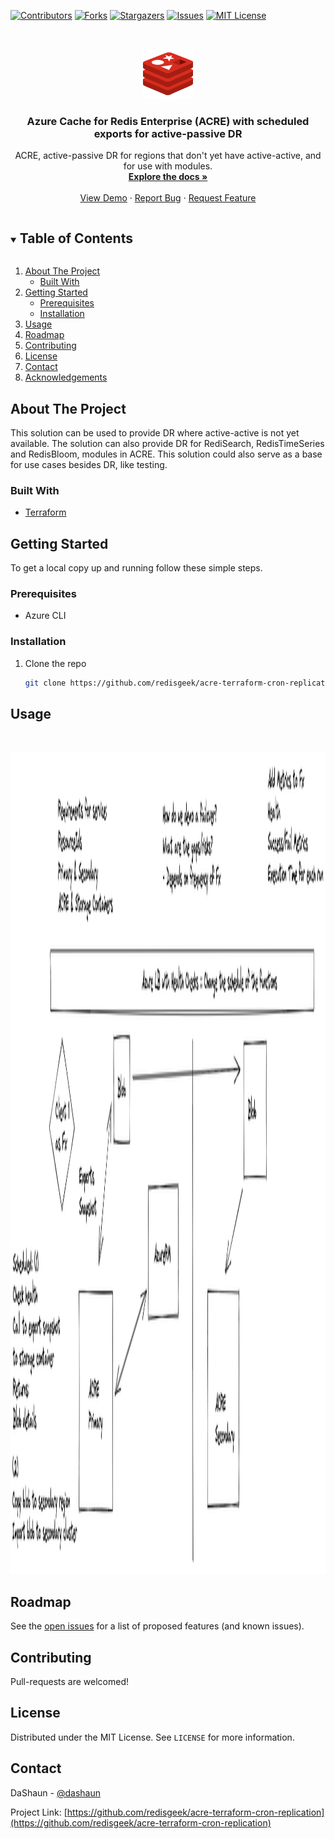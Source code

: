 [![Contributors][contributors-shield]][contributors-url]
[![Forks][forks-shield]][forks-url]
[![Stargazers][stars-shield]][stars-url]
[![Issues][issues-shield]][issues-url]
[![MIT License][license-shield]][license-url]


<!-- PROJECT LOGO -->
<br />
<p align="center">
  <a href="https://github.com/redisgeek/acre-terraform-cron-replication">
    <img src="images/redis-icon.svg" alt="Logo" width="80" height="80">
  </a>
</p>

<h3 align="center">Azure Cache for Redis Enterprise (ACRE) with scheduled exports for active-passive DR</h3>

  <p align="center">
    ACRE, active-passive DR for regions that don't yet have active-active, and for use with modules. 
    <br />
    <a href="https://github.com/redisgeek/acre-terraform-cron-replication"><strong>Explore the docs »</strong></a>
    <br />
    <br />
    <a href="https://github.com/redisgeek/acre-terraform-cron-replication">View Demo</a>
    ·
    <a href="https://github.com/redisgeek/acre-terraform-cron-replication/issues">Report Bug</a>
    ·
    <a href="https://github.com/redisgeek/acre-terraform-cron-replication/issues">Request Feature</a>
  </p>



<!-- TABLE OF CONTENTS -->
<details open="open">
  <summary><h2 style="display: inline-block">Table of Contents</h2></summary>
  <ol>
    <li>
      <a href="#about-the-project">About The Project</a>
      <ul>
        <li><a href="#built-with">Built With</a></li>
      </ul>
    </li>
    <li>
      <a href="#getting-started">Getting Started</a>
      <ul>
        <li><a href="#prerequisites">Prerequisites</a></li>
        <li><a href="#installation">Installation</a></li>
      </ul>
    </li>
    <li><a href="#usage">Usage</a></li>
    <li><a href="#roadmap">Roadmap</a></li>
    <li><a href="#contributing">Contributing</a></li>
    <li><a href="#license">License</a></li>
    <li><a href="#contact">Contact</a></li>
    <li><a href="#acknowledgements">Acknowledgements</a></li>
  </ol>
</details>



<!-- ABOUT THE PROJECT -->
## About The Project

This solution can be used to provide DR where active-active is not yet available.
The solution can also provide DR for RediSearch, RedisTimeSeries and RedisBloom, modules in ACRE.
This solution could also serve as a base for use cases besides DR, like testing.

### Built With

* [Terraform](https://terraform.io)

<!-- GETTING STARTED -->
## Getting Started

To get a local copy up and running follow these simple steps.

### Prerequisites

* Azure CLI

### Installation

1. Clone the repo
   ```sh
   git clone https://github.com/redisgeek/acre-terraform-cron-replication.git --recurse-submodule
   ```


<!-- USAGE EXAMPLES -->
## Usage

<br />
<p align="center">
  <a href="https://github.com/redisgeek/acre-terraform-cron-replication">
    <img src="images/v1.png" alt="architecture diagram" width="3195" height="1315">
  </a>
</p>


<!-- ROADMAP -->
## Roadmap

See the [open issues](https://github.com/redisgeek/acre-terraform-cron-replication/issues) for a list of proposed features (and known issues).



<!-- CONTRIBUTING -->
## Contributing

Pull-requests are welcomed!


<!-- LICENSE -->
## License

Distributed under the MIT License. See `LICENSE` for more information.


<!-- CONTACT -->
## Contact

DaShaun - [@dashaun](https://twitter.com/dashaun)

Project Link: [https://github.com/redisgeek/acre-terraform-cron-replication](https://github.com/redisgeek/acre-terraform-cron-replication)


<!-- MARKDOWN LINKS & IMAGES -->
<!-- https://www.markdownguide.org/basic-syntax/#reference-style-links -->
[contributors-shield]: https://img.shields.io/github/contributors/redisgeek/acre-terraform-cron-replication.svg?style=for-the-badge
[contributors-url]: https://github.com/redisgeek/acre-terraform-cron-replication/graphs/contributors
[forks-shield]: https://img.shields.io/github/forks/redisgeek/acre-terraform-cron-replication.svg?style=for-the-badge
[forks-url]: https://github.com/redisgeek/acre-terraform-cron-replication/network/members
[stars-shield]: https://img.shields.io/github/stars/redisgeek/acre-terraform-cron-replication.svg?style=for-the-badge
[stars-url]: https://github.com/redisgeek/acre-terraform-cron-replication/stargazers
[issues-shield]: https://img.shields.io/github/issues/redisgeek/acre-terraform-cron-replication.svg?style=for-the-badge
[issues-url]: https://github.com/redisgeek/acre-terraform-cron-replication/issues
[license-shield]: https://img.shields.io/github/license/redisgeek/acre-terraform-cron-replication.svg?style=for-the-badge
[license-url]: https://github.com/redisgeek/acre-terraform-cron-replication/blob/master/LICENSE.txt
